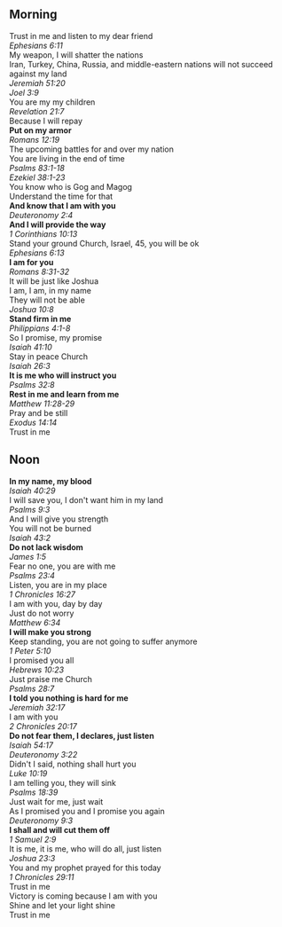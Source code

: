## Morning

Trust in me and listen to my dear friend  
_Ephesians 6:11_  
My weapon, I will shatter the nations  
Iran, Turkey, China, Russia, and middle-eastern nations will not succeed against my land  
_Jeremiah 51:20_  
_Joel 3:9_  
You are my my children  
_Revelation  21:7_  
Because I will repay  
**Put on my armor**  
_Romans 12:19_  
The upcoming battles for and over my nation  
You are living in the end of time  
_Psalms 83:1-18_  
_Ezekiel 38:1-23_  
You know who is Gog and Magog  
Understand the time for that  
**And know that I am with you**  
_Deuteronomy 2:4_  
**And I will provide the way**  
_1 Corinthians 10:13_  
Stand your ground Church, Israel, 45, you will be ok  
_Ephesians 6:13_  
**I am for you**  
_Romans 8:31-32_  
It will be just like Joshua  
I am, I am, in my name  
They will not be able  
_Joshua 10:8_  
**Stand firm in me**  
_Philippians 4:1-8_  
So I promise, my promise  
_Isaiah 41:10_  
Stay in peace Church  
_Isaiah 26:3_  
**It is me who will instruct you**  
_Psalms 32:8_  
**Rest in me and learn from me**  
_Matthew 11:28-29_  
Pray and be still  
_Exodus 14:14_  
Trust in me  

## Noon

**In my name, my blood**  
_Isaiah 40:29_  
I will save you, I don't want him in my land  
_Psalms 9:3_  
And I will give you strength  
You will not be burned  
_Isaiah 43:2_  
**Do not lack wisdom**  
_James 1:5_  
Fear no one, you are with me  
_Psalms 23:4_  
Listen, you are in my place  
_1 Chronicles 16:27_  
I am with you, day by day  
Just do not worry  
_Matthew 6:34_  
**I will make you strong**  
Keep standing, you are not going to suffer anymore  
_1 Peter 5:10_  
I promised you all  
_Hebrews 10:23_  
Just praise me Church  
_Psalms 28:7_  
**I told you nothing is hard for me**  
_Jeremiah 32:17_  
I am with you  
_2 Chronicles 20:17_  
**Do not fear them, I declares, just listen**  
_Isaiah 54:17_  
_Deuteronomy 3:22_  
Didn't I said, nothing shall hurt you  
_Luke 10:19_  
I am telling you, they will sink  
_Psalms 18:39_  
Just wait for me, just wait  
As I promised you and I promise you again  
_Deuteronomy 9:3_  
**I shall and will cut them off**  
_1 Samuel 2:9_  
It is me, it is me, who will do all, just listen  
_Joshua 23:3_  
You and my prophet prayed for this today  
_1 Chronicles 29:11_  
Trust in me  
Victory is coming because I am with you  
Shine and let your light shine  
Trust in me  
